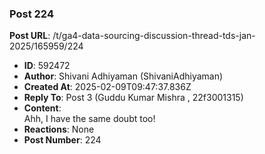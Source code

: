 ### Post 224
**Post URL**: /t/ga4-data-sourcing-discussion-thread-tds-jan-2025/165959/224
- **ID**: 592472
- **Author**: Shivani Adhiyaman (ShivaniAdhiyaman)
- **Created At**: 2025-02-09T09:47:37.836Z
- **Reply To**: Post 3 (Guddu Kumar Mishra , 22f3001315)
- **Content**:  
  Ahh, I have the same doubt too!
- **Reactions**: None
- **Post Number**: 224

